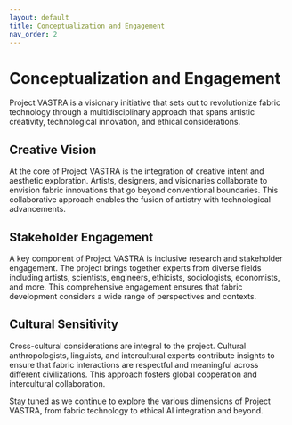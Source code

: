 ```yaml
---
layout: default
title: Conceptualization and Engagement
nav_order: 2
---
```


# Conceptualization and Engagement

Project VASTRA is a visionary initiative that sets out to revolutionize fabric technology through a multidisciplinary approach that spans artistic creativity, technological innovation, and ethical considerations.

## Creative Vision

At the core of Project VASTRA is the integration of creative intent and aesthetic exploration. Artists, designers, and visionaries collaborate to envision fabric innovations that go beyond conventional boundaries. This collaborative approach enables the fusion of artistry with technological advancements.

## Stakeholder Engagement

A key component of Project VASTRA is inclusive research and stakeholder engagement. The project brings together experts from diverse fields including artists, scientists, engineers, ethicists, sociologists, economists, and more. This comprehensive engagement ensures that fabric development considers a wide range of perspectives and contexts.

## Cultural Sensitivity

Cross-cultural considerations are integral to the project. Cultural anthropologists, linguists, and intercultural experts contribute insights to ensure that fabric interactions are respectful and meaningful across different civilizations. This approach fosters global cooperation and intercultural collaboration.

Stay tuned as we continue to explore the various dimensions of Project VASTRA, from fabric technology to ethical AI integration and beyond.
